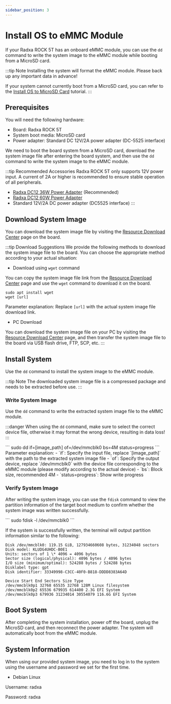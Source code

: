 ```yaml
---
sidebar_position: 3
---
```


# Install OS to eMMC Module

If your Radxa ROCK 5T has an onboard eMMC module, you can use the `dd` command to write the system image to the eMMC module while booting from a MicroSD card.

:::tip Note
Installing the system will format the eMMC module. Please back up any important data in advance!

If your system cannot currently boot from a MicroSD card, you can refer to the [Install OS to MicroSD Card](./boot_from_sd_card.md) tutorial.
:::

## Prerequisites

You will need the following hardware:

- Board: Radxa ROCK 5T
- System boot media: MicroSD card
- Power adapter: Standard DC 12V/2A power adapter (DC-5525 interface)

We need to boot the board system from a MicroSD card, download the system image file after entering the board system, and then use the `dd` command to write the system image to the eMMC module.

:::tip Recommended Accessories
Radxa ROCK 5T only supports 12V power input. A current of 2A or higher is recommended to ensure stable operation of all peripherals.

- [Radxa DC12 36W Power Adapter](https://radxa.com/products/accessories/power-dc12-36w) (Recommended)
- [Radxa DC12 60W Power Adapter](https://radxa.com/products/accessories/power-dc12-60w)
- Standard 12V/2A DC power adapter (DC5525 interface)
  :::

## Download System Image

You can download the system image file by visiting the [Resource Download Center](../../download) page on the board.

:::tip Download Suggestions
We provide the following methods to download the system image file to the board. You can choose the appropriate method according to your actual situation:

- Download using `wget` command

You can copy the system image file link from the [Resource Download Center](../../download) page and use the `wget` command to download it on the board.

```
sudo apt install wget
wget [url]
```

Parameter explanation: Replace `[url]` with the actual system image file download link.

- PC Download

You can download the system image file on your PC by visiting the [Resource Download Center](../../download) page, and then transfer the system image file to the board via USB flash drive, FTP, SCP, etc.
:::

## Install System

Use the `dd` command to install the system image to the eMMC module.

:::tip Note
The downloaded system image file is a compressed package and needs to be extracted before use.
:::

### Write System Image

Use the `dd` command to write the extracted system image file to the eMMC module.

:::danger
When using the `dd` command, make sure to select the correct device file, otherwise it may format the wrong device, resulting in data loss!
:::

<NewCodeBlock tip="radxa@device$" type="device">
```
sudo dd if=[image_path] of=/dev/mmcblk0 bs=4M status=progress
```
</NewCodeBlock>
Parameter explanation:
- `if`: Specify the input file, replace `[image_path]` with the path to the extracted system image file
- `of`: Specify the output device, replace `/dev/mmcblk0` with the device file corresponding to the eMMC module (please modify according to the actual device)
- `bs`: Block size, recommended 4M
- `status=progress`: Show write progress

### Verify System Image

After writing the system image, you can use the `fdisk` command to view the partition information of the target boot medium to confirm whether the system image was written successfully.

<NewCodeBlock tip="radxa@device$" type="device">
```
sudo fdisk -l /dev/mmcblk0
```
</NewCodeBlock>

If the system is successfully written, the terminal will output partition information similar to the following:

```
Disk /dev/mmcblk0: 119.15 GiB, 127934660608 bytes, 31234048 sectors
Disk model: KLUDG4UHDC-B0E1
Units: sectors of 1 \* 4096 = 4096 bytes
Sector size (logical/physical): 4096 bytes / 4096 bytes
I/O size (minimum/optimal): 524288 bytes / 524288 bytes
Disklabel type: gpt
Disk identifier: 33349998-C3CC-40F0-B818-DDDD8383A64D

Device Start End Sectors Size Type
/dev/mmcblk0p1 32768 65535 32768 128M Linux filesystem
/dev/mmcblk0p2 65536 679935 614400 2.3G EFI System
/dev/mmcblk0p3 679936 31234014 30554079 116.6G EFI System
```

## Boot System

After completing the system installation, power off the board, unplug the MicroSD card, and then reconnect the power adapter. The system will automatically boot from the eMMC module.

## System Information

When using our provided system image, you need to log in to the system using the username and password we set for the first time.

- Debian Linux

Username: radxa

Password: radxa
